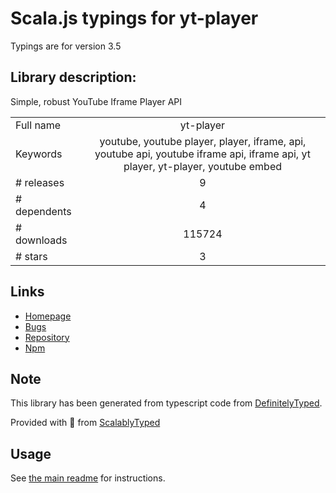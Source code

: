 
# Scala.js typings for yt-player

Typings are for version 3.5

## Library description:
Simple, robust YouTube Iframe Player API

|                    |                 |
| ------------------ | :-------------: |
| Full name          | yt-player |
| Keywords           | youtube, youtube player, player, iframe, api, youtube api, youtube iframe api, iframe api, yt player, yt-player, youtube embed |
| # releases         | 9 |
| # dependents       | 4 |
| # downloads        | 115724 |
| # stars            | 3 |

## Links
- [Homepage](https://github.com/feross/yt-player)
- [Bugs](https://github.com/feross/yt-player/issues)
- [Repository](https://github.com/feross/yt-player)
- [Npm](https://www.npmjs.com/package/yt-player)
    


## Note
This library has been generated from typescript code from [DefinitelyTyped](https://definitelytyped.org).

Provided with :purple_heart: from [ScalablyTyped](https://github.com/oyvindberg/ScalablyTyped)

## Usage
See [the main readme](../../readme.md) for instructions.


